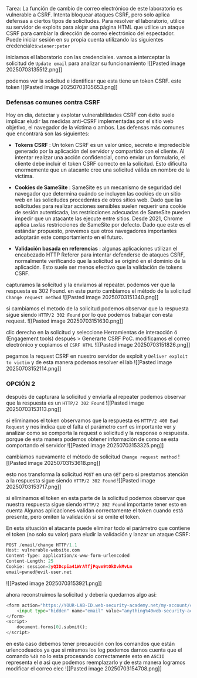 Tarea: La función de cambio de correo electrónico de este laboratorio es vulnerable a CSRF. Intenta bloquear ataques CSRF, pero solo aplica defensas a ciertos tipos de solicitudes.
Para resolver el laboratorio, utilice su servidor de exploits para alojar una página HTML que utilice un ataque CSRF para cambiar la dirección de correo electrónico del espectador.
Puede iniciar sesión en su propia cuenta utilizando las siguientes credenciales:`wiener:peter`

iniciamos el laboratorio con las credenciales. vamos a interceptar la solicitud de `Update email` para analizar su funcionamiento
![[Pasted image 20250703135512.png]]

podemos ver la solicitud e identificar que esta tiene un token CSRF. este token 
![[Pasted image 20250703135653.png]]

### Defensas comunes contra CSRF

Hoy en día, detectar y explotar vulnerabilidades CSRF con éxito suele implicar eludir las medidas anti-CSRF implementadas por el sitio web objetivo, el navegador de la víctima o ambos. Las defensas más comunes que encontrará son las siguientes:

- **Tokens CSRF** : Un token CSRF es un valor único, secreto e impredecible generado por la aplicación del servidor y compartido con el cliente. Al intentar realizar una acción confidencial, como enviar un formulario, el cliente debe incluir el token CSRF correcto en la solicitud. Esto dificulta enormemente que un atacante cree una solicitud válida en nombre de la víctima.
    
- **Cookies de SameSite** : SameSite es un mecanismo de seguridad del navegador que determina cuándo se incluyen las cookies de un sitio web en las solicitudes procedentes de otros sitios web. Dado que las solicitudes para realizar acciones sensibles suelen requerir una cookie de sesión autenticada, las restricciones adecuadas de SameSite pueden impedir que un atacante las ejecute entre sitios. Desde 2021, Chrome aplica `Lax`las restricciones de SameSite por defecto. Dado que este es el estándar propuesto, prevemos que otros navegadores importantes adoptarán este comportamiento en el futuro.
    
- **Validación basada en referencias** : algunas aplicaciones utilizan el encabezado HTTP Referer para intentar defenderse de ataques CSRF, normalmente verificando que la solicitud se originó en el dominio de la aplicación. Esto suele ser menos efectivo que la validación de tokens CSRF.

capturamos la solicitud y la enviamos al repeater. podemos ver que la respuesta es 302 Found. en este punto cambiamos el método de la solicitud `Change request method` 
![[Pasted image 20250703151340.png]]

si cambiamos el metodo de la solicitud podemos observar que la respuesta sigue siendo `HTTP/2 302 Found` por lo que podemos trabajar con esta request.
![[Pasted image 20250703151630.png]]

clic derecho en la solicitud y seleccione Herramientas de interacción ó (Engagement tools) después  > Generarte CSRF PoC. modificamos el correo electrónico y copiamos el `CSRF HTML`
![[Pasted image 20250703151826.png]]

pegamos la request CSRF en nuestro servidor de exploit y `Deliver exploit to victim` y de esta manera podemos resolver el lab
![[Pasted image 20250703152114.png]]

### OPCIÓN 2

después de capturara la solicitud y enviarla al repeater podemos observar que la respuesta es un `HTTP/2 302 Found` 
![[Pasted image 20250703153113.png]]

si eliminamos el token observamos que la respuesta es `HTTP/2 400 Bad Request` y nos indica que el falta el parámetro `csrf` es importante ver y analizar como se comporta la request o solicitud y la response o respuesta. porque de esta manera podemos obtener información de como se esta comportando el servidor
![[Pasted image 20250703153325.png]]

cambiamos nuevamente el método de solicitud `Change request method` 
![[Pasted image 20250703153618.png]]

esto nos transforma la solicitud `POST` en una `GET` pero si prestamos atención a la respuesta sigue siendo `HTTP/2 302 Found` 
![[Pasted image 20250703153717.png]]

si eliminamos el token en esta parte de la solicitud podemos observar que nuestra respuesta sigue siendo `HTTP/2 302 Found` importante tener esto en cuenta Algunas aplicaciones validan correctamente el token cuando está presente, pero omiten la validación si se omite el token.

En esta situación el atacante puede eliminar todo el parámetro que contiene el token (no solo su valor) para eludir la validación y lanzar un ataque CSRF:

```python
POST /email/change HTTP/1.1 
Host: vulnerable-website.com 
Content-Type: application/x-www-form-urlencoded 
Content-Length: 25 
Cookie: session=2yQIDcpia41WrATfjPqvm9tOkDvkMvLm 
email=pwned@evil-user.net
```

![[Pasted image 20250703153921.png]]

ahora reconstruimos la solicitud y debería quedarnos algo así:

```python
<form action="https://YOUR-LAB-ID.web-security-academy.net/my-account/change-email"> 
	<input type="hidden" name="email" value="anything%40web-security-academy.net"> 
</form> 
<script> 
	document.forms[0].submit(); 
</script>
```

en esta caso debemos tener precaución con los comandos que están urlencodeados ya que si miramos los log podemos darnos cuenta que el comando `%40` no lo esta procesando correctamente esto en `ASCII` representa el `@` asi que podemos reemplazarlo y de esta manera logramos modificar el correo elec 
![[Pasted image 20250703154708.png]]